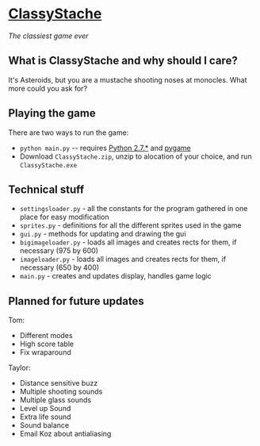 [ClassyStache](http://tomshen.github.com/ClassyStache/)
============
_The classiest game ever_

What is ClassyStache and why should I care?
-------------------------------------------
It's Asteroids, but you are a mustache shooting noses at monocles. What more could you ask for?

Playing the game
----------------
There are two ways to run the game:
* `python main.py` -- requires [Python 2.7.*](http://www.python.org/download/) and [pygame](http://www.pygame.org/download.shtml)
* Download `ClassyStache.zip`, unzip to alocation of your choice, and run `ClassyStache.exe`

Technical stuff
---------------
* `settingsloader.py` - all the constants for the program gathered in one place for easy modification
* `sprites.py` - definitions for all the different sprites used in the game
* `gui.py` - methods for updating and drawing the gui
* `bigimageloader.py` - loads all images and creates rects for them, if necessary (975 by 600)
* `imageloader.py` - loads all images and creates rects for them, if necessary (650 by 400)
* `main.py` - creates and updates display, handles game logic

Planned for future updates
--------------------------
Tom:
* Different modes
* High score table
* Fix wraparound

Taylor:
* Distance sensitive buzz
* Multiple shooting sounds
* Multiple glass sounds
* Level up Sound
* Extra life sound
* Sound balance
* Email Koz about antialiasing